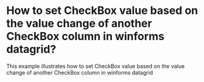 # How to set CheckBox value based on the value change of another CheckBox column in winforms datagrid?
This example illustrates how to set CheckBox value based on the value change of another CheckBox column in winforms datagrid
